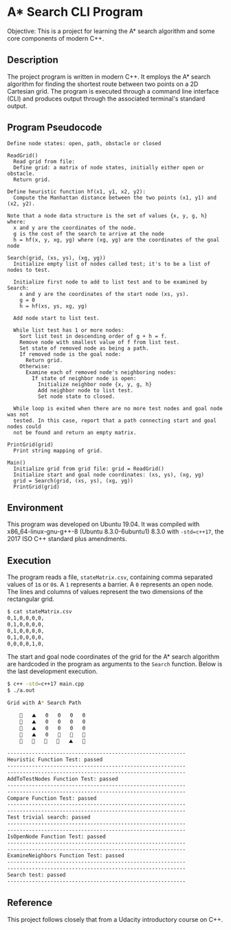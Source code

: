 # A* Search CLI Program
Objective: This is a project for learning the A* search algorithm and some core components of modern C++.

## Description
The project program is written in modern C++. It employs the A* search algorithm for finding the shortest route between two points on a 2D Cartesian grid. The program is executed through a command line interface (CLI) and produces output through the associated terminal's standard output.

## Program Pseudocode
```
Define node states: open, path, obstacle or closed

ReadGrid()
  Read grid from file:
  Define grid: a matrix of node states, initially either open or obstacle.
  Return grid.

Define heuristic function hf(x1, y1, x2, y2):
  Compute the Manhattan distance between the two points (x1, y1) and (x2, y2).

Note that a node data structure is the set of values {x, y, g, h} where:
  x and y are the coordinates of the node.
  g is the cost of the search to arrive at the node
  h = hf(x, y, xg, yg) where (xg, yg) are the coordinates of the goal node

Search(grid, (xs, ys), (xg, yg))
  Initialize empty list of nodes called test; it's to be a list of nodes to test.

  Initialize first node to add to list test and to be examined by Search:
    x and y are the coordinates of the start node (xs, ys).
    g = 0
    h = hf(xs, ys, xg, yg)

  Add node start to list test.

  While list test has 1 or more nodes:
    Sort list test in descending order of g + h = f.
    Remove node with smallest value of f from list test.
    Set state of removed node as being a path.
    If removed node is the goal node:
      Return grid.
    Otherwise:
      Examine each of removed node's neighboring nodes:
        If state of neighbor node is open:
          Initialize neighbor node {x, y, g, h}
          Add neighbor node to list test.
          Set node state to closed.

  While loop is exited when there are no more test nodes and goal node was not
  tested. In this case, report that a path connecting start and goal nodes could
  not be found and return an empty matrix.

PrintGrid(grid)
  Print string mapping of grid.

Main()
  Initialize grid from grid file: grid = ReadGrid()
  Initialize start and goal node coordinates: (xs, ys), (xg, yg)
  grid = Search(grid, (xs, ys), (xg, yg))
  PrintGrid(grid)
```

## Environment
This program was developed on Ubuntu 19.04. It was compiled with x86_64-linux-gnu-g++-8 (Ubuntu 8.3.0-6ubuntu1) 8.3.0 with `-std=c++17`, the 2017 ISO C++ standard plus amendments.

## Execution
The program reads a file, `stateMatrix.csv`, containing comma separated values of `1`s or `0`s. A `1` represents a barrier. A `0` represents an open node. The lines and columns of values represent the two dimensions of the rectangular grid.
```bash
$ cat stateMatrix.csv
0,1,0,0,0,0,
0,1,0,0,0,0,
0,1,0,0,0,0,
0,1,0,0,0,0,
0,0,0,0,1,0,
```
The start and goal node coordinates of the grid for the A* search algorithm are hardcoded in the program as arguments to the `Search` function. Below is the last development execution.
```bash
$ c++ -std=c++17 main.cpp
$ ./a.out

Grid with A* Search Path

	🚦   ⛰️   0   0   0   0   
	🚗   ⛰️   0   0   0   0   
	🚗   ⛰️   0   0   0   0   
	🚗   ⛰️   0   🚗   🚗   🚗   
	🚗   🚗   🚗   🚗   ⛰️   🏁   

----------------------------------------------------------
Heuristic Function Test: passed
----------------------------------------------------------
----------------------------------------------------------
AddToTestNodes Function Test: passed
----------------------------------------------------------
----------------------------------------------------------
Compare Function Test: passed
----------------------------------------------------------
----------------------------------------------------------
Test trivial search: passed
----------------------------------------------------------
----------------------------------------------------------
IsOpenNode Function Test: passed
----------------------------------------------------------
----------------------------------------------------------
ExamineNeighbors Function Test: passed
----------------------------------------------------------
----------------------------------------------------------
Search test: passed
----------------------------------------------------------


```

## Reference
This project follows closely that from a Udacity introductory course on C++.
